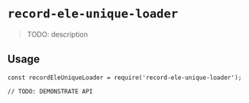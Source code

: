 # `record-ele-unique-loader`

> TODO: description

## Usage

```
const recordEleUniqueLoader = require('record-ele-unique-loader');

// TODO: DEMONSTRATE API
```
